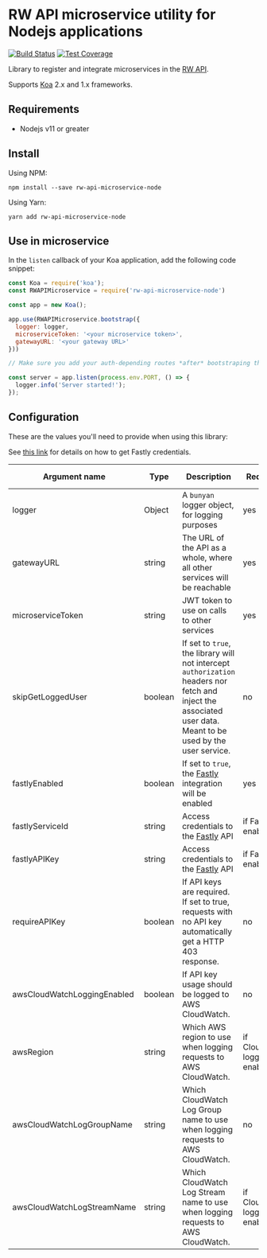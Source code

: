 # RW API microservice utility for Nodejs applications

[![Build Status](https://travis-ci.com/resource-watch/rw-api-microservice-node.svg?branch=main)](https://travis-ci.com/resource-watch/rw-api-microservice-node)
[![Test Coverage](https://api.codeclimate.com/v1/badges/ee1ee2cab3d50b46fcd1/test_coverage)](https://codeclimate.com/github/resource-watch/rw-api-microservice-node/test_coverage)

Library to register and integrate microservices in the [RW API](https://api.resourcewatch.org/).

Supports [Koa](https://koajs.com/) 2.x and 1.x frameworks.

## Requirements

- Nodejs v11 or greater

## Install

Using NPM:

````
npm install --save rw-api-microservice-node
````

Using Yarn:

````
yarn add rw-api-microservice-node
````

## Use in microservice

In the `listen` callback of your Koa application, add the following code snippet:

```javascript
const Koa = require('koa');
const RWAPIMicroservice = require('rw-api-microservice-node')

const app = new Koa();

app.use(RWAPIMicroservice.bootstrap({
  logger: logger,
  microserviceToken: '<your microservice token>',
  gatewayURL: '<your gateway URL>'
}))

// Make sure you add your auth-depending routes *after* bootstraping this module

const server = app.listen(process.env.PORT, () => {
  logger.info('Server started!');
});
```

## Configuration

These are the values you'll need to provide when using this library:

See [this link](https://docs.fastly.com/en/guides/finding-and-managing-your-account-info) for details on how to get
Fastly credentials.

| Argument name               | Type    | Description                                                                                                                                                    | Required?                     | Default value    |
|-----------------------------|---------|----------------------------------------------------------------------------------------------------------------------------------------------------------------|-------------------------------|------------------|
| logger                      | Object  | A `bunyan` logger object, for logging purposes                                                                                                                 | yes                           |                  |
| gatewayURL                  | string  | The URL of the API as a whole, where all other services will be reachable                                                                                      | yes                           |                  |
| microserviceToken           | string  | JWT token to use on calls to other services                                                                                                                    | yes                           |                  |
| skipGetLoggedUser           | boolean | If set to `true`, the library will not intercept `authorization` headers nor fetch and inject the  associated user data. Meant to be used by the user service. | no                            | false            |
| fastlyEnabled               | boolean | If set to `true`, the [Fastly](https://www.fastly.com/) integration will be enabled                                                                            | yes                           |                  |
| fastlyServiceId             | string  | Access credentials to the [Fastly](https://www.fastly.com/) API                                                                                                | if Fastly enabled             |                  |
| fastlyAPIKey                | string  | Access credentials to the [Fastly](https://www.fastly.com/) API                                                                                                | if Fastly enabled             |                  |
| requireAPIKey               | boolean | If API keys are required. If set to true, requests with no API key automatically get a HTTP 403 response.                                                      | no                            | true             |
| awsCloudWatchLoggingEnabled | boolean | If API key usage should be logged to AWS CloudWatch.                                                                                                           | no                            | true             |
| awsRegion                   | string  | Which AWS region to use when logging requests to AWS CloudWatch.                                                                                               | if CloudWatch logging enabled |                  |
| awsCloudWatchLogGroupName   | string  | Which CloudWatch Log Group name to use when logging requests to AWS CloudWatch.                                                                                | no                            | 'api-keys-usage' |
| awsCloudWatchLogStreamName  | string  | Which CloudWatch Log Stream name to use when logging requests to AWS CloudWatch.                                                                               | if CloudWatch logging enabled |                  |

